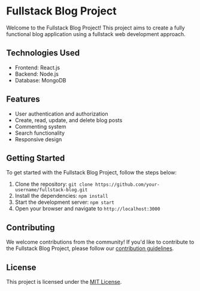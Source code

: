 # Fullstack Blog Project

Welcome to the Fullstack Blog Project! This project aims to create a fully functional blog application using a fullstack web development approach. 

## Technologies Used

- Frontend: React.js
- Backend: Node.js
- Database: MongoDB

## Features

- User authentication and authorization
- Create, read, update, and delete blog posts
- Commenting system
- Search functionality
- Responsive design

## Getting Started

To get started with the Fullstack Blog Project, follow the steps below:

1. Clone the repository: `git clone https://github.com/your-username/fullstack-blog.git`
2. Install the dependencies: `npm install`
3. Start the development server: `npm start`
4. Open your browser and navigate to `http://localhost:3000`

## Contributing

We welcome contributions from the community! If you'd like to contribute to the Fullstack Blog Project, please follow our [contribution guidelines](CONTRIBUTING.md).

## License

This project is licensed under the [MIT License](LICENSE).
